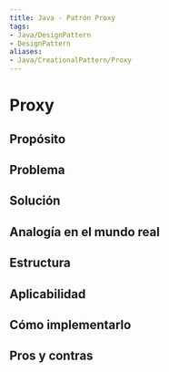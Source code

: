 ```yaml
---
title: Java - Patrón Proxy
tags:  
- Java/DesignPattern
- DesignPattern
aliases:
- Java/CreationalPattern/Proxy
---
```


# Proxy

## Propósito



## Problema



## Solución



## Analogía en el mundo real



## Estructura



## Aplicabilidad



## Cómo implementarlo



## Pros y contras



